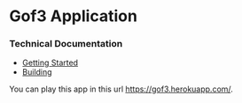 # Gof3 Application

### Technical Documentation

-   [Getting Started](./getting-started.md)
-   [Building](./building.md)

You can play this app in this url https://gof3.herokuapp.com/.

